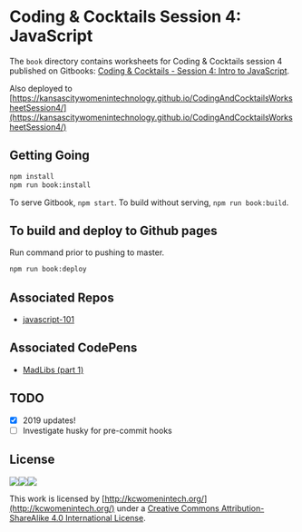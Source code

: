 # Coding & Cocktails Session 4: JavaScript

The `book` directory contains worksheets for Coding & Cocktails session 4 published on Gitbooks: [Coding & Cocktails - Session 4: Intro to JavaScript](https://www.gitbook.com/book/codingandcocktailskc/session-4/details).

Also deployed to [https://kansascitywomenintechnology.github.io/CodingAndCocktailsWorksheetSession4/](https://kansascitywomenintechnology.github.io/CodingAndCocktailsWorksheetSession4/)

## Getting Going

```bash
npm install
npm run book:install
```
To serve Gitbook, `npm start`.
To build without serving, `npm run book:build`.

## To build and deploy to Github pages
Run command prior to pushing to master.
```bash
npm run book:deploy
```

## Associated Repos
- [javascript-101](https://github.com/KansasCityWomeninTechnology/javascript-101)

## Associated CodePens 
 - [MadLibs (part 1)](https://codepen.io/CodingCocktailsKC/pen/BRgQrE) 

## TODO
- [x] 2019 updates!
- [ ] Investigate husky for pre-commit hooks

## License
![](https://lh6.googleusercontent.com/osprAumZLusoNUcKnPtOWMijWYLZ8ydrUS0gMTvMCoyhSVBd69InqiXqQjc7fH8iQiVbZLXvyyvPZXwKjeyHuPnrd2zJT1mYLa1WoziryvxOo0q7nvMnpfeeVPBgfqW0bnp1--wa)![](https://lh5.googleusercontent.com/AZZipN4uXuU6FkxA0zLbrq9EwMhky22oNI8UtjQ2-Kgzy64Jmbij_IKUwXDcqGjnHWSMg9h3ii2Dx_SLI871nVn56NyF1VnmDbkEL2m9sJ_9YYGpNC8kdiYepai1jAZLEWWt8iTW)![](https://lh6.googleusercontent.com/GSxH81qYzBJkBR39GbviwKcwxem0RbN8XTx_6BOHgziQ6OomnG-au25ZSdiNQ4rX2p2HanRGa8_SzTPhJ3SKW-Vrs6fJ8N9s0FLq1EVSwUZXrLZuUVONachwFWwqTr6PMpn1csnu)

This work is licensed by [http://kcwomenintech.org/](http://kcwomenintech.org/) under a [Creative Commons Attribution-ShareAlike 4.0 International License](http://creativecommons.org/licenses/by-sa/4.0/).
